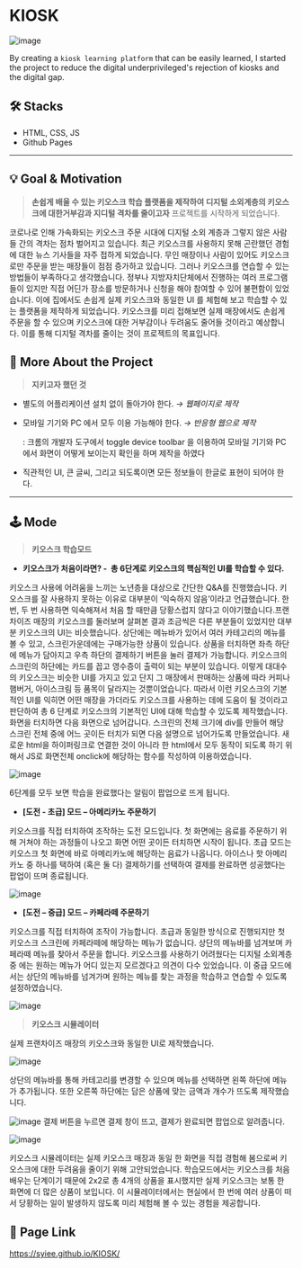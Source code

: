 # KIOSK

![image](https://user-images.githubusercontent.com/79504024/196322226-a71718c3-bdcd-4cf0-abde-4c31c0f34425.png)

By creating a `kiosk learning platform` that can be easily learned, I started the project to reduce the digital underprivileged's rejection of kiosks and the digital gap.

## 🛠 Stacks 
  
  
- HTML, CSS, JS
- Github Pages  
----
    
## 💡 Goal & Motivation


> **손쉽게 배울 수 있는 키오스크 학습 플랫폼을 제작하여 디지털 소외계층의 키오스크에 대한거부감과 지디털 격차를 줄이고자** 프로젝트를 시작하게 되었습니다.


코로나로 인해 가속화되는 키오스크 주문 시대에 디지털 소외 계층과 그렇지 않은 사람들 간의 격차는 점차 벌어지고 있습니다. 최근 키오스크를 사용하지 못해 곤란했던 경험에 대한 뉴스 기사들을 자주 접하게 되었습니다. 무인 매장이나 사람이 있어도 키오스크로만 주문을 받는 매장들이 점점 증가하고 있습니다. 그러나 키오스크를 연습할 수 있는 방법들이 부족하다고 생각했습니다. 정부나 지방자치단체에서 진행하는 여러 프로그램들이 있지만 직접 어딘가 장소를 방문하거나 신청을 해야 참여할 수 있어 불편함이 있었습니다. 이에 집에서도 손쉽게 실제 키오스크와 동일한 UI 를 체험해 보고 학습할 수 있는 플랫폼을 제작하게 되었습니다. 키오스크를 미리 접해보면 실제 매장에서도 손쉽게 주문을 할 수 있으며 키오스크에 대한 거부감이나 두려움도 줄어들 것이라고 예상합니다. 이를 통해 디지털 격차를 줄이는 것이 프로젝트의 목표입니다.
      
 ## 💬  More About the Project

> **지키고자 했던 것**
> 
- 별도의 어플리케이션 설치 없이 돌아가야 한다. *→ 웹페이지로 제작*
- 모바일 기기와 PC 에서 모두 이용 가능해야 한다. *→ 반응형 웹으로 제작*
    
    : 크롬의 개발자 도구에서 toggle device toolbar 을 이용하여 모바일 기기와 PC 에서 화면이 어떻게 보이는지 확인을 하며 제작을 하였다
    
- 직관적인 UI, 큰 글씨, 그리고 되도록이면 모든 정보들이 한글로 표현이 되어야 한다.
      
      
----
      
 ## 🕹  Mode
  
  > **키오스크 학습모드**

- **키오스크가 처음이라면? -  총 6단계로 키오스크의 핵심적인 UI를 학습할 수 있다.**

키오스크 사용에 어려움을 느끼는 노년층을 대상으로 간단한 Q&A를 진행했습니다. 키오스크를 잘 사용하지 못하는 이유로 대부분이 ‘익숙하지 않음’이라고 언급했습니다. 한 번, 두 번 사용하면 익숙해져서 처음 할 때만큼 당황스럽지 않다고 이야기했습니다.프랜차이즈 매장의 키오스크를 둘러보며 살펴본 결과 조금씩은 다른 부분들이 있었지만 대부분 키오스크의 UI는 비슷했습니다. 상단에는 메뉴바가 있어서 여러 카테고리의 메뉴를 볼 수 있고, 스크린가운데에는 구매가능한 상품이 있습니다. 상품을 터치하면 좌측 하단에 메뉴가 담아지고 우측 하단의 결제하기 버튼을 눌러 결제가 가능합니다. 키오스크의 스크린의 하단에는 카드를 꼽고 영수증이 출력이 되는 부분이 있습니다. 이렇게 대대수의 키오스크는 비슷한 UI를 가지고 있고 단지 그 매장에서 판매하는 상품에 따라 커피나 햄버거, 아이스크림 등 품목이 달라지는 것뿐이었습니다. 따라서 이런 키오스크의 기본적인 UI를 익히면 어떤 매장을 가더라도 키오스크를 사용하는 데에 도움이 될 것이라고 판단하여 총 6 단계로 키오스크의 기본적인 UI에 대해 학습할 수 있도록 제작했습니다.화면을 터치하면 다음 화면으로 넘어갑니다. 스크린의 전체 크기에 div를 만들어 해당 스크린 전체 중에 어느 곳이든 터치가 되면 다음 설명으로 넘어가도록 만들었습니다. 새로운 html을 하이퍼링크로 연결한 것이 아니라 한 html에서 모두 동작이 되도록 하기 위해서 JS로 화면전체 onclick에 해당하는 함수를 작성하여 이용하였습니다.

![image](https://user-images.githubusercontent.com/79504024/204719299-e1995a78-7d35-41fd-9daa-7029b63722ec.png)

6단계를 모두 보면 학습을 완료했다는 알림이 팝업으로 뜨게 됩니다.  


- **[도전 - 초급] 모드 – 아메리카노 주문하기**

키오스크를 직접 터치하여 조작하는 도전 모드입니다. 첫 화면에는 음료를 주문하기 위해 거쳐야 하는 과정들이 나오고 화면 어떤 곳이든 터치하면 시작이 됩니다. 초급 모드는 키오스크 첫 화면에 바로 아메리카노에 해당하는 음료가 나옵니다. 아이스나 핫 아메리카노 중 하나를 택하여 (혹은 둘 다) 결제하기를 선택하여 결제를 완료하면 성공했다는 팝업이 뜨며 종료됩니다.

![image](https://user-images.githubusercontent.com/79504024/204719373-21f4e5bf-8ecf-4b28-b4b5-a5e15c32be2a.png)

- **[도전 – 중급] 모드 – 카페라떼 주문하기**

키오스크를 직접 터치하여 조작이 가능합니다. 초급과 동일한 방식으로 진행되지만 첫 키오스크 스크린에 카페라떼에 해당하는 메뉴가 없습니다. 상단의 메뉴바를 넘겨보며 카페라떼 메뉴를 찾아서 주문을 합니다. 키오스크를 사용하기 어려웠다는 디지털 소외계층 중 에는 원하는 메뉴가 어디 있는지 모르겠다고 의견이 다수 있었습니다. 이 중급 모드에서는 상단의 메뉴바를 넘겨가며 원하는 메뉴를 찾는 과정을 학습하고 연습할 수 있도록 설정하였습니다.  
  
![image](https://user-images.githubusercontent.com/79504024/204719398-1d9cd12d-9456-4eef-94a1-e2ec26026d1b.png)


> **키오스크 시뮬레이터**
> 

실제 프랜차이즈 매장의 키오스크와 동일한 UI로 제작했습니다.

![image](https://user-images.githubusercontent.com/79504024/204720220-4b063517-b7e1-4f30-a344-8941117a00db.png)

상단의 메뉴바를 통해 카테고리를 변경할 수 있으며 메뉴를 선택하면 왼쪽 하단에 메뉴가 추가됩니다. 또한 오른쪽 하단에는 담은 상품에 맞는 금액과 개수가 뜨도록 제작했습니다.

![image](https://user-images.githubusercontent.com/79504024/204720237-e57ea17e-1d07-4d96-89e7-338606135672.png)
결제 버튼을 누르면 결제 창이 뜨고, 결제가 완료되면 팝업으로 알려줍니다.

![image](https://user-images.githubusercontent.com/79504024/204720260-402fd2dc-eb14-4a03-9572-6709970791c2.png)

키오스크 시뮬레이터는 실제 키오스크 매장과 동일 한 화면을 직접 경험해 봄으로써 키오스크에 대한 두려움을 줄이기 위해 고안되었습니다. 학습모드에서는 키오스크를 처음 배우는 단계이기 때문에 2x2로 총 4개의 상품을 표시했지만 실제 키오스크는 보통 한 화면에 더 많은 상품이 보입니다. 이 시뮬레이터에서는 현실에서 한 번에 여러 상품이 떠서 당황하는 일이 발생하지 않도록 미리 체험해 볼 수 있는 경험을 제공합니다.


## 🔗 Page Link  
https://syiee.github.io/KIOSK/
